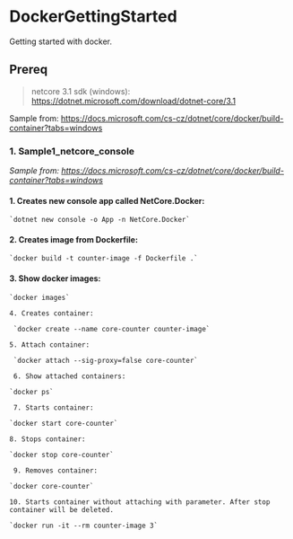 # DockerGettingStarted
Getting started with docker.

## Prereq
> netcore 3.1 sdk (windows): https://dotnet.microsoft.com/download/dotnet-core/3.1

Sample from: https://docs.microsoft.com/cs-cz/dotnet/core/docker/build-container?tabs=windows

### 1. **Sample1_netcore_console**

   _Sample from: https://docs.microsoft.com/cs-cz/dotnet/core/docker/build-container?tabs=windows_

   #### 1. Creates new console app called NetCore.Docker:
  
    `dotnet new console -o App -n NetCore.Docker`

   #### 2. Creates image from Dockerfile:
  
    `docker build -t counter-image -f Dockerfile .`

   #### 3. Show docker images: 
  
    `docker images`

    4. Creates container: 
  
     `docker create --name core-counter counter-image`

    5. Attach container: 
  
     `docker attach --sig-proxy=false core-counter`

     6. Show attached containers: 
  
    `docker ps`

     7. Starts container: 
  
    `docker start core-counter`

    8. Stops container: 
  
    `docker stop core-counter`

     9. Removes container: 
  
    `docker core-counter`

    10. Starts container without attaching with parameter. After stop container will be deleted. 
  
    `docker run -it --rm counter-image 3`
